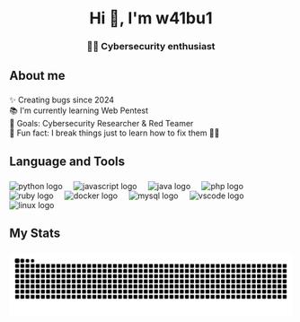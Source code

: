 <h1 align="center">Hi 👋, I'm w41bu1</h1>

###

<h3 align="center">🕵️‍♂️ Cybersecurity enthusiast</h3>

###

<h2 align="left">About me</h2>

###

<p align="left">
  ✨ Creating bugs since 2024<br>
  📚 I'm currently learning Web Pentest<br>
  🎯 Goals: Cybersecurity Researcher & Red Teamer<br>
  🎲 Fun fact: I break things just to learn how to fix them 🔧💥
</p>

###

<h2 align="left">Language and Tools</h2>

###

<div align="left">
  <img src="https://cdn.jsdelivr.net/gh/devicons/devicon/icons/python/python-original.svg" height="40" alt="python logo"  />
  <img width="12" />
  <img src="https://cdn.jsdelivr.net/gh/devicons/devicon/icons/javascript/javascript-original.svg" height="40" alt="javascript logo"  />
  <img width="12" />
  <img src="https://cdn.jsdelivr.net/gh/devicons/devicon/icons/java/java-original.svg" height="40" alt="java logo"  />
  <img width="12" />
  <img src="https://cdn.jsdelivr.net/gh/devicons/devicon/icons/php/php-original.svg" height="40" alt="php logo"  />
  <img width="12" />
  <img src="https://cdn.jsdelivr.net/gh/devicons/devicon/icons/ruby/ruby-original.svg" height="40" alt="ruby logo"  />
  <img width="12" />
  <img src="https://cdn.jsdelivr.net/gh/devicons/devicon/icons/docker/docker-original.svg" height="40" alt="docker logo"  />
  <img width="12" />
  <img src="https://cdn.jsdelivr.net/gh/devicons/devicon/icons/mysql/mysql-original.svg" height="40" alt="mysql logo"  />
  <img width="12" />
  <img src="https://cdn.jsdelivr.net/gh/devicons/devicon/icons/vscode/vscode-original.svg" height="40" alt="vscode logo"  />
  <img width="12" />
  <img src="https://cdn.jsdelivr.net/gh/devicons/devicon/icons/linux/linux-original.svg" height="40" alt="linux logo"  />
</div>

###

<h2 align="left">My Stats</h2>

###

<div align="center">
  <img alt="snake eating my contributions" src="https://github.com/w41bu1/w41bu1/blob/output/github-contribution-grid-snake-dark.svg" />
</div>

###